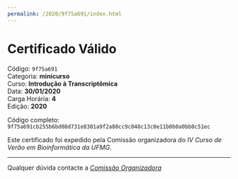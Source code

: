 ```yaml
---
permalink: /2020/9f75a691/index.html
---
```


# Certificado Válido

Código: `9f75a691`<br>
Categoria: **minicurso**<br>
Curso: **Introdução à Transcriptômica**<br>
Data: **30/01/2020**<br>
Carga Horária: **4**<br>
Edição: **2020**<br>


Código completo: `9f75a691cb255b6bd08d731e8301a9f2a80cc9c048c13c0e11b0b0a0bb0c51ec`


Este certificado foi expedido pela Comissão organizadora do *IV Curso de Verão em Bioinformática da UFMG*.

----

Qualquer dúvida contacte a [_Comissão Organizadora_](<mailto:cursobioinfoufmg@gmail.com$subject=[Certificados]>)


